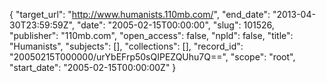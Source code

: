 {
  "target_url": "http://www.humanists.110mb.com/", 
  "end_date": "2013-04-30T23:59:59Z", 
  "date": "2005-02-15T00:00:00", 
  "slug": 101526, 
  "publisher": "110mb.com", 
  "open_access": false, 
  "npld": false, 
  "title": "Humanists", 
  "subjects": [], 
  "collections": [], 
  "record_id": "20050215T000000/urYbEFrp50sQIPEZQUhu7Q==", 
  "scope": "root", 
  "start_date": "2005-02-15T00:00:00Z"
}

